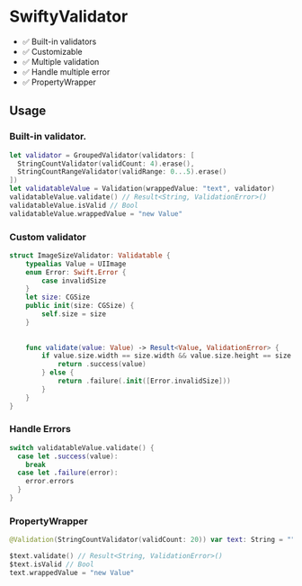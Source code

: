 # SwiftyValidator

- ✅ Built-in validators
- ✅ Customizable
- ✅ Multiple validation
- ✅ Handle multiple error
- ✅ PropertyWrapper

## Usage

### Built-in validator.

```swift
let validator = GroupedValidator(validators: [
  StringCountValidator(validCount: 4).erase(),
  StringCountRangeValidator(validRange: 0...5).erase()
])
let validatableValue = Validation(wrappedValue: "text", validator)
validatableValue.validate() // Result<String, ValidationError>()
validatableValue.isValid // Bool
validatableValue.wrappedValue = "new Value"
```

### Custom validator

```swift
struct ImageSizeValidator: Validatable {
    typealias Value = UIImage
    enum Error: Swift.Error {
        case invalidSize
    }
    let size: CGSize
    public init(size: CGSize) {
        self.size = size
    }
    
    
    func validate(value: Value) -> Result<Value, ValidationError> {
        if value.size.width == size.width && value.size.height == size.height {
            return .success(value)
        } else {
            return .failure(.init([Error.invalidSize]))
        }
    }
}
```

### Handle Errors

```swift
switch validatableValue.validate() {
  case let .success(value):
    break
  case let .failure(error):
    error.errors
  }
}
```

### PropertyWrapper

```swift
@Validation(StringCountValidator(validCount: 20)) var text: String = ""

$text.validate() // Result<String, ValidationError>()
$text.isValid // Bool
text.wrappedValue = "new Value"
```
